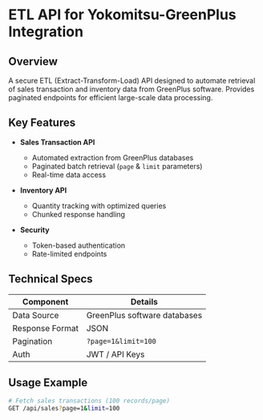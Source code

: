 # ETL API for Yokomitsu-GreenPlus Integration

## Overview
A secure ETL (Extract-Transform-Load) API designed to automate retrieval of sales transaction and inventory data from GreenPlus software. Provides paginated endpoints for efficient large-scale data processing.

## Key Features
- **Sales Transaction API**  
  - Automated extraction from GreenPlus databases  
  - Paginated batch retrieval (`page` & `limit` parameters)  
  - Real-time data access  

- **Inventory API**  
  - Quantity tracking with optimized queries  
  - Chunked response handling  

- **Security**  
  - Token-based authentication  
  - Rate-limited endpoints  

## Technical Specs
| Component       | Details                          |
|-----------------|----------------------------------|
| Data Source     | GreenPlus software databases     |
| Response Format | JSON                             |
| Pagination      | `?page=1&limit=100`              |
| Auth            | JWT / API Keys                   |

## Usage Example
```bash
# Fetch sales transactions (100 records/page)
GET /api/sales?page=1&limit=100
